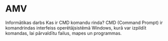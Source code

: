 # AMV
Informātikas darbs
Kas ir CMD komandu rinda?
CMD (Command Prompt) ir komandrindas interfeiss operētājsistēmā Windows, kurā var izpildīt komandas, lai pārvaldītu failus, mapes un programmas.

